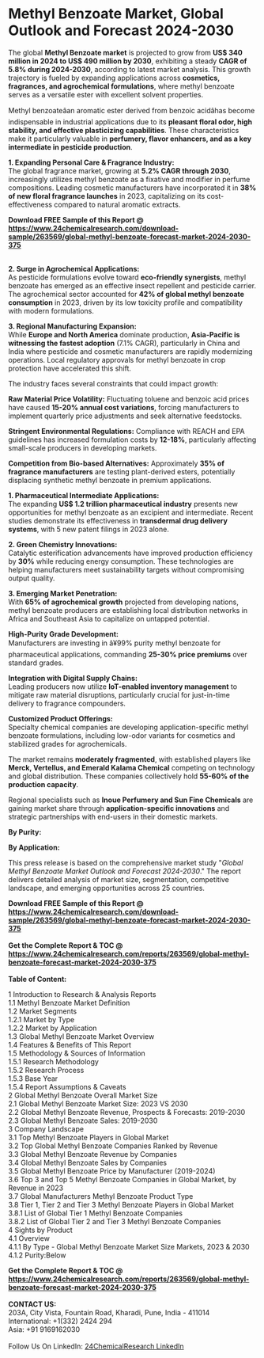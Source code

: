 <h1>Methyl Benzoate Market, Global Outlook and Forecast 2024-2030</h1><p>The global <strong>Methyl Benzoate market</strong> is projected to grow from <strong>US$ 340 million in 2024 to US$ 490 million by 2030</strong>, exhibiting a steady <strong>CAGR of 5.8% during 2024-2030</strong>, according to latest market analysis. This growth trajectory is fueled by expanding applications across <strong>cosmetics, fragrances, and agrochemical formulations</strong>, where methyl benzoate serves as a versatile ester with excellent solvent properties.</p><p>Methyl benzoateâan aromatic ester derived from benzoic acidâhas become indispensable in industrial applications due to its <strong>pleasant floral odor, high stability, and effective plasticizing capabilities</strong>. These characteristics make it particularly valuable in <strong>perfumery, flavor enhancers, and as a key intermediate in pesticide production</strong>.</p><p><strong>1. Expanding Personal Care &amp; Fragrance Industry:</strong><br>
The global fragrance market, growing at <strong>5.2% CAGR through 2030</strong>, increasingly utilizes methyl benzoate as a fixative and modifier in perfume compositions. Leading cosmetic manufacturers have incorporated it in <strong>38% of new floral fragrance launches</strong> in 2023, capitalizing on its cost-effectiveness compared to natural aromatic extracts.</p><div><b>Download FREE Sample of this Report @ 
            <a href="https://www.24chemicalresearch.com/download-sample/263569/global-methyl-benzoate-forecast-market-2024-2030-375">
            https://www.24chemicalresearch.com/download-sample/263569/global-methyl-benzoate-forecast-market-2024-2030-375</a></b></div><br><p><strong>2. Surge in Agrochemical Applications:</strong><br>
As pesticide formulations evolve toward <strong>eco-friendly synergists</strong>, methyl benzoate has emerged as an effective insect repellent and pesticide carrier. The agrochemical sector accounted for <strong>42% of global methyl benzoate consumption</strong> in 2023, driven by its low toxicity profile and compatibility with modern formulations.</p><p><strong>3. Regional Manufacturing Expansion:</strong><br>
While <strong>Europe and North America</strong> dominate production, <strong>Asia-Pacific is witnessing the fastest adoption</strong> (7.1% CAGR), particularly in China and India where pesticide and cosmetic manufacturers are rapidly modernizing operations. Local regulatory approvals for methyl benzoate in crop protection have accelerated this shift.</p><p>The industry faces several constraints that could impact growth:</p><p><strong>Raw Material Price Volatility:</strong> Fluctuating toluene and benzoic acid prices have caused <strong>15-20% annual cost variations</strong>, forcing manufacturers to implement quarterly price adjustments and seek alternative feedstocks.</p><p><strong>Stringent Environmental Regulations:</strong> Compliance with REACH and EPA guidelines has increased formulation costs by <strong>12-18%</strong>, particularly affecting small-scale producers in developing markets.</p><p><strong>Competition from Bio-based Alternatives:</strong> Approximately <strong>35% of fragrance manufacturers</strong> are testing plant-derived esters, potentially displacing synthetic methyl benzoate in premium applications.</p><p><strong>1. Pharmaceutical Intermediate Applications:</strong><br>
The expanding <strong>US$ 1.2 trillion pharmaceutical industry</strong> presents new opportunities for methyl benzoate as an excipient and intermediate. Recent studies demonstrate its effectiveness in <strong>transdermal drug delivery systems</strong>, with 5 new patent filings in 2023 alone.</p><p><strong>2. Green Chemistry Innovations:</strong><br>
Catalytic esterification advancements have improved production efficiency by <strong>30%</strong> while reducing energy consumption. These technologies are helping manufacturers meet sustainability targets without compromising output quality.</p><p><strong>3. Emerging Market Penetration:</strong><br>
With <strong>65% of agrochemical growth</strong> projected from developing nations, methyl benzoate producers are establishing local distribution networks in Africa and Southeast Asia to capitalize on untapped potential.</p><p><strong>High-Purity Grade Development:</strong><br>
	Manufacturers are investing in â¥99% purity methyl benzoate for pharmaceutical applications, commanding <strong>25-30% price premiums</strong> over standard grades.</p><p><strong>Integration with Digital Supply Chains:</strong><br>
	Leading producers now utilize <strong>IoT-enabled inventory management</strong> to mitigate raw material disruptions, particularly crucial for just-in-time delivery to fragrance compounders.</p><p><strong>Customized Product Offerings:</strong><br>
	Specialty chemical companies are developing application-specific methyl benzoate formulations, including low-odor variants for cosmetics and stabilized grades for agrochemicals.</p><p>The market remains <strong>moderately fragmented</strong>, with established players like <strong>Merck, Vertellus, and Emerald Kalama Chemical</strong> competing on technology and global distribution. These companies collectively hold <strong>55-60% of the production capacity</strong>.</p><p>Regional specialists such as <strong>Inoue Perfumery and Sun Fine Chemicals</strong> are gaining market share through <strong>application-specific innovations</strong> and strategic partnerships with end-users in their domestic markets.</p><p><strong>By Purity:</strong></p><p><strong>By Application:</strong></p><p>This press release is based on the comprehensive market study "<em>Global Methyl Benzoate Market Outlook and Forecast 2024-2030</em>." The report delivers detailed analysis of market size, segmentation, competitive landscape, and emerging opportunities across 25 countries.</p><div><b>Download FREE Sample of this Report @ 
            <a href="https://www.24chemicalresearch.com/download-sample/263569/global-methyl-benzoate-forecast-market-2024-2030-375">
            https://www.24chemicalresearch.com/download-sample/263569/global-methyl-benzoate-forecast-market-2024-2030-375</a></b></div><br><div><b>Get the Complete Report & TOC @ 
            <a href="https://www.24chemicalresearch.com/reports/263569/global-methyl-benzoate-forecast-market-2024-2030-375">
            https://www.24chemicalresearch.com/reports/263569/global-methyl-benzoate-forecast-market-2024-2030-375</a></b></div><br>
            <b>Table of Content:</b><p>1 Introduction to Research & Analysis Reports<br />
    1.1 Methyl Benzoate Market Definition<br />
    1.2 Market Segments<br />
        1.2.1 Market by Type<br />
        1.2.2 Market by Application<br />
    1.3 Global Methyl Benzoate Market Overview<br />
    1.4 Features & Benefits of This Report<br />
    1.5 Methodology & Sources of Information<br />
        1.5.1 Research Methodology<br />
        1.5.2 Research Process<br />
        1.5.3 Base Year<br />
        1.5.4 Report Assumptions & Caveats<br />
2 Global Methyl Benzoate Overall Market Size<br />
    2.1 Global Methyl Benzoate Market Size: 2023 VS 2030<br />
    2.2 Global Methyl Benzoate Revenue, Prospects & Forecasts: 2019-2030<br />
    2.3 Global Methyl Benzoate Sales: 2019-2030<br />
3 Company Landscape<br />
    3.1 Top Methyl Benzoate Players in Global Market<br />
    3.2 Top Global Methyl Benzoate Companies Ranked by Revenue<br />
    3.3 Global Methyl Benzoate Revenue by Companies<br />
    3.4 Global Methyl Benzoate Sales by Companies<br />
    3.5 Global Methyl Benzoate Price by Manufacturer (2019-2024)<br />
    3.6 Top 3 and Top 5 Methyl Benzoate Companies in Global Market, by Revenue in 2023<br />
    3.7 Global Manufacturers Methyl Benzoate Product Type<br />
    3.8 Tier 1, Tier 2 and Tier 3 Methyl Benzoate Players in Global Market<br />
        3.8.1 List of Global Tier 1 Methyl Benzoate Companies<br />
        3.8.2 List of Global Tier 2 and Tier 3 Methyl Benzoate Companies<br />
4 Sights by Product<br />
    4.1 Overview<br />
        4.1.1 By Type - Global Methyl Benzoate Market Size Markets, 2023 & 2030<br />
        4.1.2 Purity:Below </p><div><b>Get the Complete Report & TOC @ 
            <a href="https://www.24chemicalresearch.com/reports/263569/global-methyl-benzoate-forecast-market-2024-2030-375">
            https://www.24chemicalresearch.com/reports/263569/global-methyl-benzoate-forecast-market-2024-2030-375</a></b></div><br><b>CONTACT US:</b><br>
            203A, City Vista, Fountain Road, Kharadi, Pune, India - 411014<br>
            International: +1(332) 2424 294<br>
            Asia: +91 9169162030 <br><br>
            Follow Us On LinkedIn: <a href="https://www.linkedin.com/company/24chemicalresearch/">24ChemicalResearch LinkedIn</a>
